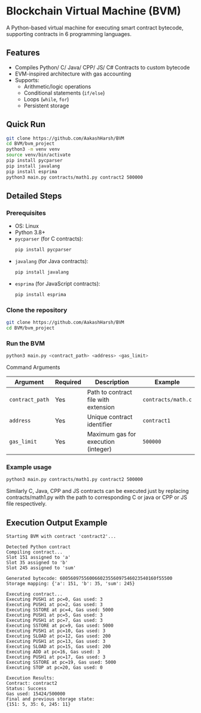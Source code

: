 # Blockchain Virtual Machine (BVM)

A Python-based virtual machine for executing smart contract bytecode, supporting contracts in 6 programming languages.

## Features
- Compiles Python/ C/ Java/ CPP/ JS/ C# Contracts to custom bytecode
- EVM-inspired architecture with gas accounting
- Supports:
  - Arithmetic/logic operations
  - Conditional statements (`if/else`)
  - Loops (`while`, `for`)
  - Persistent storage

## Quick Run
```bash
git clone https://github.com/AakashHarsh/BVM
cd BVM/bvm_project
python3 -m venv venv
source venv/bin/activate
pip install pycparser
pip install javalang
pip install esprima
python3 main.py contracts/math1.py contract2 500000
```

## Detailed Steps
### Prerequisites
- OS: Linux
- Python 3.8+
- `pycparser` (for C contracts):  
  ```bash
  pip install pycparser
- `javalang` (for Java contracts):  
  ```bash
  pip install javalang
- `esprima` (for JavaScript contracts):  
  ```bash
  pip install esprima

### Clone the repository
```bash
git clone https://github.com/AakashHarsh/BVM
cd BVM/bvm_project
```

### Run the BVM
```bash
python3 main.py <contract_path> <address> <gas_limit>
```
Command Arguments

| Argument        | Required | Description                          | Example           |
|----------------|----------|--------------------------------------|-------------------|
| `contract_path` | Yes      | Path to contract file with extension | `contracts/math.c` |
| `address`       | Yes      | Unique contract identifier           | `contract1`        |
| `gas_limit`     | Yes      | Maximum gas for execution (integer)  | `500000`           |

### Example usage
```bash
python3 main.py contracts/math1.py contract2 500000
```
Similarly C, Java, CPP and JS contracts can be executed just by replacing contracts/math1.py with the path to corresponding C or java or CPP or JS file respectively.

## Execution Output Example

```text
Starting BVM with contract 'contract2'...

Detected Python contract
Compiling contract...
Slot 151 assigned to 'a'
Slot 35 assigned to 'b'
Slot 245 assigned to 'sum'

Generated bytecode: 600560975560066023556097546023540160f55500
Storage mapping: {'a': 151, 'b': 35, 'sum': 245}

Executing contract...
Executing PUSH1 at pc=0, Gas used: 3
Executing PUSH1 at pc=2, Gas used: 3
Executing SSTORE at pc=4, Gas used: 5000
Executing PUSH1 at pc=5, Gas used: 3
Executing PUSH1 at pc=7, Gas used: 3
Executing SSTORE at pc=9, Gas used: 5000
Executing PUSH1 at pc=10, Gas used: 3
Executing SLOAD at pc=12, Gas used: 200
Executing PUSH1 at pc=13, Gas used: 3
Executing SLOAD at pc=15, Gas used: 200
Executing ADD at pc=16, Gas used: 3
Executing PUSH1 at pc=17, Gas used: 3
Executing SSTORE at pc=19, Gas used: 5000
Executing STOP at pc=20, Gas used: 0

Execution Results:
Contract: contract2
Status: Success
Gas used: 15424/500000
Final and previous storage state: 
{151: 5, 35: 6, 245: 11}

